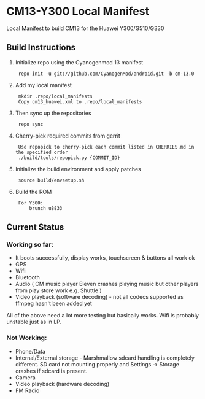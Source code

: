 CM13-Y300 Local Manifest
========================

Local Manifest to build CM13 for the Huawei Y300/G510/G330

Build Instructions
-----------------------------------------------------------------------------

1. Initialize repo using the Cyanogenmod 13 manifest
    
        repo init -u git://github.com/CyanogenMod/android.git -b cm-13.0

2. Add my local manifest

        mkdir .repo/local_manifests
        Copy cm13_huawei.xml to .repo/local_manifests

3. Then sync up the repositories
 
        repo sync

4. Cherry-pick required commits from gerrit

        Use repopick to cherry-pick each commit listed in CHERRIES.md in the specified order
		./build/tools/repopick.py {COMMIT_ID}
		

5. Initialize the build environment and apply patches

        source build/envsetup.sh
    
6. Build the ROM

        For Y300:
            brunch u8833


Current Status
-----------------------------------------------------------------------------

### Working so far:

* It boots successfully, display works, touchscreen & buttons all work ok
* GPS
* Wifi
* Bluetooth
* Audio ( CM music player Eleven crashes playing music but other players from play store work e.g. Shuttle )
* Video playback (software decoding) - not all codecs supported as ffmpeg hasn't been added yet

All of the above need a lot more testing but basically works. Wifi is probably unstable just as in LP.

### Not Working:

* Phone/Data
* Internal/External storage - Marshmallow sdcard handling is completely different. SD card not mounting properly and Settings -> Storage crashes if sdcard is present.
* Camera
* Video playback (hardware decoding)
* FM Radio
